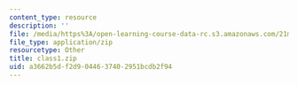 ```yaml
---
content_type: resource
description: ''
file: /media/https%3A/open-learning-course-data-rc.s3.amazonaws.com/21m-385-interactive-music-systems-fall-2016/a3662b5df2d9044637402951bcdb2f94_class1.zip
file_type: application/zip
resourcetype: Other
title: class1.zip
uid: a3662b5d-f2d9-0446-3740-2951bcdb2f94
---
```

